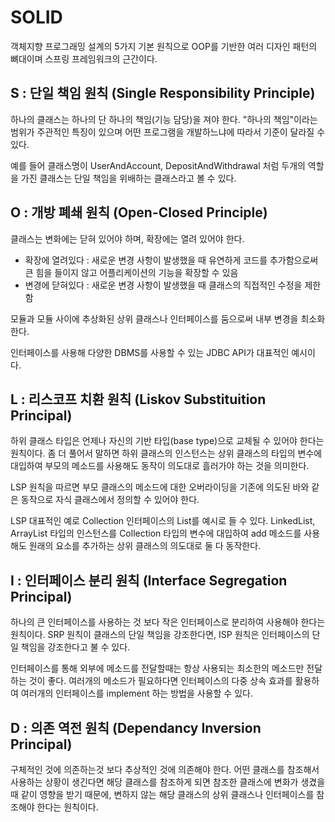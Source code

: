 # SOLID
객체지향 프로그래밍 설계의 5가지 기본 원칙으로 OOP를 기반한 여러 디자인 패턴의 뼈대이며 스프링 프레임워크의 근간이다.

## S : 단일 책임 원칙 (Single Responsibility Principle)

하나의 클래스는 하나의 단 하나의 책임(기능 담당)을 져야 한다. "하나의 책임"이라는 범위가 주관적인 특징이 있으며 어떤 프로그램을 개발하느냐에 따라서 기준이 달라질 수 있다.

예를 들어 클래스명이 UserAndAccount, DepositAndWithdrawal 처럼 두개의 역할을 가진 클래스는 단일 책임을 위배하는 클래스라고 볼 수 있다.

## O : 개방 폐쇄 원칙 (Open-Closed Principle)

클래스는 변화에는 닫혀 있어야 하며, 확장에는 열려 있어야 한다. 

- 확장에 열려있다 : 새로운 변경 사항이 발생했을 때 유연하게 코드를 추가함으로써 큰 힘을 들이지 않고 어플리케이션의 기능을 확장할 수 있음
- 변경에 닫혀있다 : 새로운 변경 사항이 발생했을 때 클래스의 직접적인 수정을 제한 함

모듈과 모듈 사이에 추상화된 상위 클래스나 인터페이스를 둠으로써 내부 변경을 최소화 한다. 

인터페이스를 사용해 다양한 DBMS를 사용할 수 있는 JDBC API가 대표적인 예시이다.

## L : 리스코프 치환 원칙 (Liskov Substituition Principal)

하위 클래스 타입은 언제나 자신의 기반 타입(base type)으로 교체될 수 있어야 한다는 원칙이다. 좀 더 풀어서 말하면 하위 클래스의 인스턴스는 상위 클래스의 타입의 변수에 대입하여 부모의 메소드를 사용해도 동작이 의도대로 흘러가야 하는 것을 의미한다.

LSP 원칙을 따르면 부모 클래스의 메소드에 대한 오버라이딩을 기존에 의도된 바와 같은 동작으로 자식 클래스에서 정의할 수 있어야 한다.

LSP 대표적인 예로 Collection 인터페이스의 List를 예시로 들 수 있다. LinkedList, ArrayList 타입의 인스턴스를 Collection 타입의 변수에 대입하여 add 메소드를 사용해도 원래의 요소를 추가하는 상위 클래스의 의도대로 둘 다 동작한다. 

## I : 인터페이스 분리 원칙 (Interface Segregation Principal)

하나의 큰 인터페이스를 사용하는 것 보다 작은 인터페이스로 분리하여 사용해야 한다는 원칙이다. SRP 원칙이 클래스의 단일 책임을 강조한다면, ISP 원칙은 인터페이스의 단일 책임을 강조한다고 불 수 있다.

인터페이스를 통해 외부에 메소드를 전달할때는 항상 사용되는 최소한의 메소드만 전달하는 것이 좋다. 여러개의 메소드가 필요하다면 인터페이스의 다중 상속 효과를 활용하여 여러개의 인터페이스를 implement 하는 방법을 사용할 수 있다.

## D : 의존 역전 원칙 (Dependancy Inversion Principal)

구체적인 것에 의존하는것 보다 추상적인 것에 의존해야 한다. 어떤 클래스를 참조해서 사용하는 상황이 생긴다면 해당 클래스를 참조하게 되면 참조한 클래스에 변화가 생겼을때 같이 영향을 받기 때문에, 변하지 않는 해당 클래스의 상위 클래스나 인터페이스를 참조해야 한다는 원칙이다.